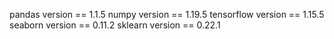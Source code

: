 pandas version == 1.1.5
numpy version == 1.19.5
tensorflow version == 1.15.5
seaborn version == 0.11.2
sklearn version == 0.22.1